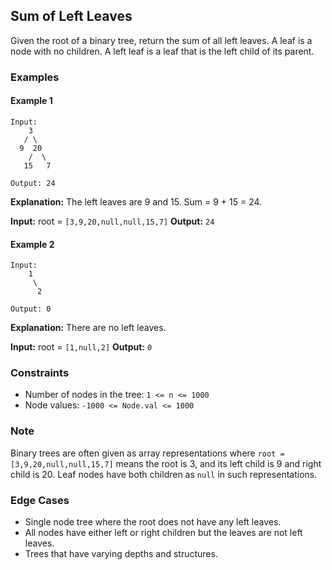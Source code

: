## Sum of Left Leaves

Given the root of a binary tree, return the sum of all left leaves. A leaf is a node with no children. A left leaf is a leaf that is the left child of its parent.

### Examples

#### Example 1
```
Input:
    3
   / \
  9  20
    /  \
   15   7

Output: 24
```

**Explanation:** The left leaves are 9 and 15. Sum = 9 + 15 = 24.

**Input:** root = `[3,9,20,null,null,15,7]`
**Output:** `24`

#### Example 2

```
Input:
    1
     \
      2

Output: 0
```

**Explanation:** There are no left leaves.

**Input:** root = `[1,null,2]`
**Output:** `0`

### Constraints
- Number of nodes in the tree: `1 <= n <= 1000`
- Node values: `-1000 <= Node.val <= 1000`

### Note
Binary trees are often given as array representations where `root = [3,9,20,null,null,15,7]` means the root is 3, and its left child is 9 and right child is 20. Leaf nodes have both children as `null` in such representations.

### Edge Cases
- Single node tree where the root does not have any left leaves.
- All nodes have either left or right children but the leaves are not left leaves.
- Trees that have varying depths and structures.
